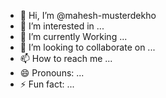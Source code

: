 - 👋 Hi, I’m @mahesh-musterdekho
- 👀 I’m interested in ...
- 🌱 I’m currently Working ...
- 💞️ I’m looking to collaborate on ...
- 📫 How to reach me ...
- 😄 Pronouns: ...
- ⚡ Fun fact: ...

<!---
mahesh-musterdekho/mahesh-musterdekho is a ✨ special ✨ repository because its `README.md` (this file) appears on your GitHub profile.
You can click the Preview link to take a look at your changes.
--->
